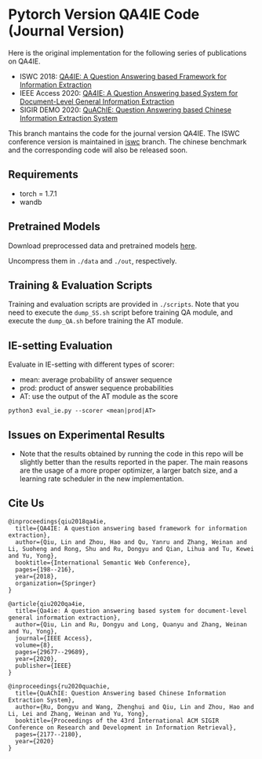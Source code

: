 # Pytorch Version QA4IE Code (Journal Version)
Here is the original implementation for the following series of publications on QA4IE.

- ISWC 2018: [QA4IE: A Question Answering based Framework for Information Extraction](https://link.springer.com/chapter/10.1007/978-3-030-00671-6_12)
- IEEE Access 2020: [QA4IE: A Question Answering based System for Document-Level General Information Extraction](https://ieeexplore.ieee.org/abstract/document/8972460)
- SIGIR DEMO 2020: [QuAChIE: Question Answering based Chinese Information Extraction System](https://dl.acm.org/doi/abs/10.1145/3397271.3401411)

This branch mantains the code for the journal version QA4IE. The ISWC conference version is maintained in [iswc](https://github.com/SJTU-lqiu/QA4IE/tree/iswc) branch. The chinese benchmark and the corresponding code will also be released soon.

## Requirements
- torch = 1.7.1
- wandb
## Pretrained Models

Download preprocessed data and pretrained models [here](https://drive.google.com/drive/folders/18_d2ASDWopcseEmrNaAcqaegX8ErJqlH?usp=sharing).

Uncompress them in ```./data``` and ```./out```, respectively.

## Training & Evaluation Scripts
Training and evaluation scripts are provided in ```./scripts```. Note that you need to execute the ```dump_SS.sh``` script before training QA module, and execute the ```dump_QA.sh``` before training the AT module.

## IE-setting Evaluation
Evaluate in IE-setting with different types of scorer:
- mean: average probability of answer sequence
- prod: product of answer sequence probabilities
- AT: use the output of the AT module as the score

```python3 eval_ie.py --scorer <mean|prod|AT>```

## Issues on Experimental Results
- Note that the results obtained by running the code in this repo will be slightly better than the results reported in the paper. The main reasons are the usage of a more proper optimizer, a larger batch size, and a learning rate scheduler in the new implementation.

## Cite Us

```
@inproceedings{qiu2018qa4ie,
  title={QA4IE: A question answering based framework for information extraction},
  author={Qiu, Lin and Zhou, Hao and Qu, Yanru and Zhang, Weinan and Li, Suoheng and Rong, Shu and Ru, Dongyu and Qian, Lihua and Tu, Kewei and Yu, Yong},
  booktitle={International Semantic Web Conference},
  pages={198--216},
  year={2018},
  organization={Springer}
}

@article{qiu2020qa4ie,
  title={Qa4ie: A question answering based system for document-level general information extraction},
  author={Qiu, Lin and Ru, Dongyu and Long, Quanyu and Zhang, Weinan and Yu, Yong},
  journal={IEEE Access},
  volume={8},
  pages={29677--29689},
  year={2020},
  publisher={IEEE}
}

@inproceedings{ru2020quachie,
  title={QuAChIE: Question Answering based Chinese Information Extraction System},
  author={Ru, Dongyu and Wang, Zhenghui and Qiu, Lin and Zhou, Hao and Li, Lei and Zhang, Weinan and Yu, Yong},
  booktitle={Proceedings of the 43rd International ACM SIGIR Conference on Research and Development in Information Retrieval},
  pages={2177--2180},
  year={2020}
}
```